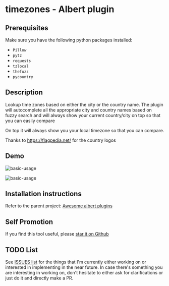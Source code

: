 # timezones - Albert plugin

## Prerequisites

Make sure you have the following python packages installed:

- `Pillow`
- `pytz`
- `requests`
- `tzlocal`
- `thefuzz`
- `pycountry`

## Description

Lookup time zones based on either the city or the country name. The plugin will
autocomplete all the appropriate city and country names based on fuzzy search
and will always show your current country/city on top so that you can easily
compare

On top it will always show you your local timezone so that you can compare.

Thanks to <https://flagpedia.net/> for the country logos

## Demo

![basic-usage](misc/demo0.png)

![basic-usage](misc/demo1.png)

## Installation instructions

Refer to the parent project: [Awesome albert plugins](https://github.com/bergercookie/awesome-albert-plugins)

## Self Promotion

If you find this tool useful, please [star it on Github](https://github.com/bergercookie/awesome-albert-plugins)

## TODO List

See [ISSUES list](https://github.com/bergercookie/awesome-albert-plugins/issues) for the things that
I'm currently either working on or interested in implementing in the near
future. In case there's something you are interesting in working on, don't
hesitate to either ask for clarifications or just do it and directly make a PR.
